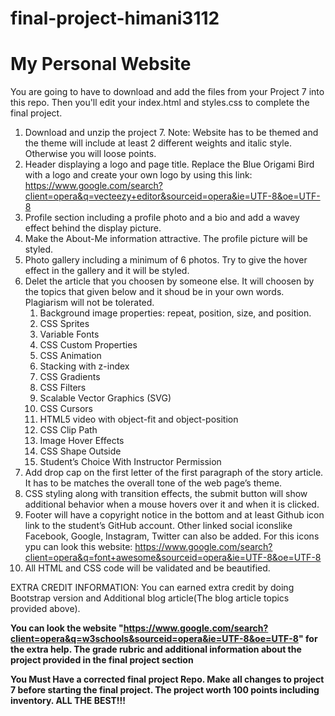 # final-project-himani3112
# My Personal Website 

You are going to have to download and add the files from your Project 7 into this repo. Then you'll edit your index.html and styles.css to complete the final project.  

1. Download and unzip the project 7.
Note: Website has to be themed and the theme will include at least 2 different weights and italic style. Otherwise you will loose points.
2. Header displaying a logo and page title. Replace the Blue Origami Bird with a logo and create your own logo by using this link: 
https://www.google.com/search?client=opera&q=vecteezy+editor&sourceid=opera&ie=UTF-8&oe=UTF-8
3. Profile section including a profile photo and a bio and add a wavey effect behind the display picture.
4. Make the About-Me information attractive. The profile picture will be styled.
5. Photo gallery including a minimum of 6 photos. Try to give the hover effect in the gallery and it will be styled.
6. Delet the article that you choosen by someone else. It will choosen by the topics that given below and it shoud be in your own words. Plagiarism will not be tolerated. 
      1. Background image properties: repeat, position, size, and position. 
      2. CSS Sprites
      3. Variable Fonts
      4. CSS Custom Properties
      5. CSS Animation
      6. Stacking with z-index
      7. CSS Gradients
      8. CSS Filters
      9. Scalable Vector Graphics (SVG)
      10. CSS Cursors
      11. HTML5 video with object-fit and object-position
      12. CSS Clip Path
      13. Image Hover Effects
      14. CSS Shape Outside
      15. Student’s Choice With Instructor Permission
7. Add drop cap on the first letter of the first paragraph of the story article. It has to be matches the overall tone of the web page’s theme.
8. CSS styling along with transition effects, the submit button will show additional behavior when a mouse hovers over it and when it is clicked.
9. Footer will have a copyright notice in the bottom and at least Github icon link to the student’s GitHub account. Other linked social iconslike Facebook, Google, Instagram, Twitter can also be added. For this icons ypu can look this website:
https://www.google.com/search?client=opera&q=font+awesome&sourceid=opera&ie=UTF-8&oe=UTF-8
10. All HTML and CSS code will be validated and be beautified.


EXTRA CREDIT INFORMATION:
You can earned extra credit by doing Bootstrap version and Additional blog article(The blog article topics provided above). 


**You can look the website "https://www.google.com/search?client=opera&q=w3schools&sourceid=opera&ie=UTF-8&oe=UTF-8" for the extra help. The grade rubric and additional information about the project provided in the final project section**

**You Must Have a corrected final project Repo. Make all changes to project 7 before starting the final project. The project worth 100 points including inventory. ALL THE BEST!!!**
